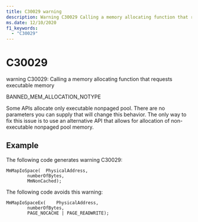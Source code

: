 ```yaml
---
title: C30029 warning
description: Warning C30029 Calling a memory allocating function that requests executable memory.
ms.date: 12/10/2020
f1_keywords: 
  - "C30029"
---
```


# C30029


warning C30029: Calling a memory allocating function that requests executable memory

BANNED\_MEM\_ALLOCATION\_NOTYPE

Some APIs allocate only executable nonpaged pool. There are no parameters you can supply that will change this behavior. The only way to fix this issue is to use an alternative API that allows for allocation of non-executable nonpaged pool memory.

## <span id="Example"></span><span id="example"></span><span id="EXAMPLE"></span>Example


The following code generates warning C30029:

```
MmMapIoSpace(  PhysicalAddress,
        numberOfBytes,
        MmNonCached);
```

The following code avoids this warning:

```
MmMapIoSpaceEx(    PhysicalAddress,
        numberOfBytes,
        PAGE_NOCACHE | PAGE_READWRITE);
```

 

 






